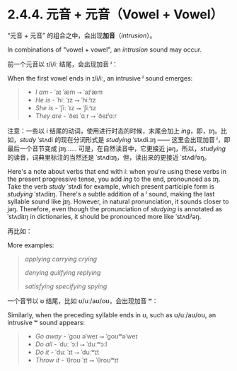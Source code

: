 # 2.4.4. 元音 + 元音（Vowel + Vowel）

“元音 + 元音” 的组合之中，会出现**加音**（*intrusion*）。

In combinations of "vowel + vowel", an *intrusion* sound may occur.

前一个元音以 <span class="pho">ɪ/i/iː</span> 结尾，会出现加音 <span class="pho">ʲ</span>：

When the first vowel ends in <span class="pho">ɪ/i/iː</span>, an intrusive <span class="pho">ʲ</span> sound emerges:

> - *I am* - <span class="pho alt">ˈaɪ ˈæm</span> ⭢ <span class="pho alt">ˈaɪʲæm</span><span class="speak-word-inline" data-audio-us-male="/audios/us/I-am-us-male.mp3" data-audio-us-female="/audios/us/I-am-us-female.mp3"></span>
> - *He is* - <span class="pho alt">ˈhiː ˈɪz</span> ⭢ <span class="pho alt">ˈhiːʲɪz</span><span class="speak-word-inline" data-audio-us-male="/audios/us/He-is-us-male.mp3" data-audio-us-female="/audios/us/He-is-us-female.mp3"></span>
> - *She is* - <span class="pho alt">ˈʃiː ˈɪz</span> ⭢ <span class="pho alt">ˈʃiːʲɪz</span><span class="speak-word-inline" data-audio-us-male="/audios/us/She-is-us-male.mp3" data-audio-us-female="/audios/us/She-is-us-female.mp3"></span>
> - *They are* - <span class="pho alt">ˈðeɪ ˈɑːr</span> ⭢ <span class="pho alt">ˈðeɪʲɑːr</span><span class="speak-word-inline" data-audio-us-male="/audios/us/They-are-us-male.mp3" data-audio-us-female="/audios/us/They-are-us-female.mp3"></span>

注意：一些以 <span class="pho">i</span> 结尾的动词，使用进行时态的时候，末尾会加上 *ing*，即，<span class="pho alt">ɪŋ</span>。比如，*study* <span class="pho alt">ˈstʌdi</span> 的现在分词形式是 *studying* <span class="pho alt">ˈstʌdi.ɪŋ</span> —— 这里会出现加音 <span class="pho">ʲ</span>，即最后一个音节变成 <span class="pho alt">jɪŋ</span>…… 可是，在自然读音中，它更接近 <span class="pho alt">jəŋ</span>，所以，*studying* 的读音，词典里标注的当然还是 <span class="pho alt">ˈstʌdiɪŋ</span>，但，读出来的更接近 <span class="pho alt">ˈstʌdiʲəŋ</span>。

Here's a note about verbs that end with <span class="pho">i</span>: when you're using these verbs in the present progressive tense, you add *ing* to the end, pronounced as <span class="pho alt">ɪŋ</span>. Take the verb *study* <span class="pho alt">ˈstʌdi</span> for example, which present participle form is *studying* <span class="pho alt">ˈstʌdiɪŋ</span>. There's a subtle addition of a <span class="pho">ʲ</span> sound, making the last syllable sound like <span class="pho alt">jɪŋ</span>. However, in natural pronunciation, it sounds closer to <span class="pho alt">jəŋ</span>. Therefore, even though the pronunciation of *studying* is annotated as <span class="pho alt">ˈstʌdiɪŋ</span> in dictionaries, it should be pronounced more like <span class="pho alt">ˈstʌdiʲəŋ</span>.

再比如：

More examples:

> *applying* *carrying* *crying*
>
> *denying* *qulifying* *replying*
>
> *satisfying* *specifying* *spying*

一个音节以 <span class="pho">ʊ</span> 结尾，比如 <span class="pho">ʊ/uː/aʊ/oʊ</span>，会出现加音 <span class="pho">ʷ</span>：

Similarly, when the preceding syllable ends in <span class="pho">ʊ</span>, such as <span class="pho">ʊ/uː/aʊ/oʊ</span>, an intrusive <span class="pho">ʷ</span> sound appears:

> - *Go away* - <span class="pho alt">ˈɡoʊ əˈweɪ</span> ⭢ <span class="pho alt">ˈɡoʊʷəˈweɪ</span><span class="speak-word-inline" data-audio-us-male="/audios/us/Go-away-us-male.mp3" data-audio-us-female="/audios/us/Go-away-us-female.mp3"></span>
> - *Do all* - <span class="pho alt">ˈduː ˈɔːl</span> ⭢ <span class="pho alt">ˈduːʷɔːl</span><span class="speak-word-inline" data-audio-us-male="/audios/us/Do-all-us-male.mp3" data-audio-us-female="/audios/us/Do-all-us-female.mp3"></span>
> - *Do it* - <span class="pho alt">ˈduː ˈɪt</span> ⭢ <span class="pho alt">ˈduːʷɪt</span><span class="speak-word-inline" data-audio-us-male="/audios/us/Do-it-us-male.mp3" data-audio-us-female="/audios/us/Do-it-us-female.mp3"></span>
> - *Throw it* - <span class="pho alt">ˈθroʊ ˈɪt</span> ⭢ <span class="pho alt">ˈθroʊʷɪt</span><span class="speak-word-inline" data-audio-us-male="/audios/us/Throw-it-us-male.mp3" data-audio-us-female="/audios/us/Throw-it-us-female.mp3"></span>
